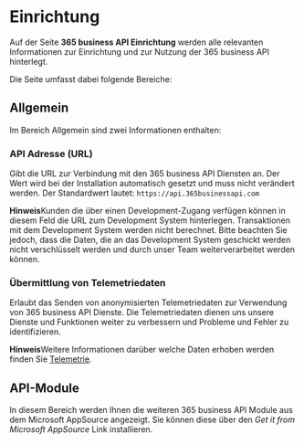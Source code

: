 # Einrichtung

Auf der Seite **365 business API Einrichtung** werden alle relevanten Informationen zur Einrichtung und zur Nutzung der 365 business API hinterlegt.

Die Seite umfasst dabei folgende Bereiche:

## Allgemein

Im Bereich Allgemein sind zwei Informationen enthalten:

### API Adresse (URL)

Gibt die URL zur Verbindung mit den 365 business API Diensten an. Der Wert wird bei der Installation automatisch gesetzt und muss nicht verändert werden.
Der Standardwert lautet: `https://api.365businessapi.com`

<div class="alert alert-info">
    <i class="fa-duotone fa-thin fa-lightbulb fa-lg"></i>
    <strong>Hinweis</strong>Kunden die über einen Development-Zugang verfügen können in diesem Feld die URL zum Development System hinterlegen. Transaktionen mit dem Development System werden nicht berechnet. Bitte beachten Sie jedoch, dass die Daten, die an das Development System geschickt werden nicht verschlüsselt werden und durch unser Team weiterverarbeitet werden können.
</div>

### Übermittlung von Telemetriedaten
Erlaubt das Senden von anonymisierten Telemetriedaten zur Verwendung von 365 business API Dienste. Die Telemetriedaten dienen uns unsere Dienste und Funktionen weiter zu verbessern und Probleme und Fehler zu identifizieren.

<div class="alert alert-info">
    <i class="fa-duotone fa-thin fa-lightbulb fa-lg"></i>
    <strong>Hinweis</strong>Weitere Informationen darüber welche Daten erhoben werden finden Sie <a href="telemetry-data.md">Telemetrie</a>.
</div>

## API-Module
In diesem Bereich werden Ihnen die weiteren 365 business API Module aus dem Microsoft AppSource angezeigt. Sie können diese über den *Get it from Microsoft AppSource* Link installieren.